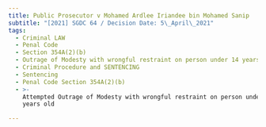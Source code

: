 ```yaml
---
title: Public Prosecutor v Mohamed Ardlee Iriandee bin Mohamed Sanip
subtitle: "[2021] SGDC 64 / Decision Date: 5\_April\_2021"
tags:
  - Criminal LAW
  - Penal Code
  - Section 354A(2)(b)
  - Outrage of Modesty with wrongful restraint on person under 14 years old
  - Criminal Procedure and SENTENCING
  - Sentencing
  - Penal Code Section 354A(2)(b)
  - >-
    Attempted Outrage of Modesty with wrongful restraint on person under 14
    years old

---
```

